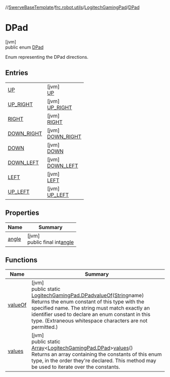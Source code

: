 //[SwerveBaseTemplate](../../../../index.md)/[frc.robot.utils](../../index.md)/[LogitechGamingPad](../index.md)/[DPad](index.md)

# DPad

[jvm]\
public enum [DPad](index.md)

Enum representing the DPad directions.

## Entries

| | |
|---|---|
| [UP](-u-p/index.md) | [jvm]<br>[UP](-u-p/index.md) |
| [UP_RIGHT](-u-p_-r-i-g-h-t/index.md) | [jvm]<br>[UP_RIGHT](-u-p_-r-i-g-h-t/index.md) |
| [RIGHT](-r-i-g-h-t/index.md) | [jvm]<br>[RIGHT](-r-i-g-h-t/index.md) |
| [DOWN_RIGHT](-d-o-w-n_-r-i-g-h-t/index.md) | [jvm]<br>[DOWN_RIGHT](-d-o-w-n_-r-i-g-h-t/index.md) |
| [DOWN](-d-o-w-n/index.md) | [jvm]<br>[DOWN](-d-o-w-n/index.md) |
| [DOWN_LEFT](-d-o-w-n_-l-e-f-t/index.md) | [jvm]<br>[DOWN_LEFT](-d-o-w-n_-l-e-f-t/index.md) |
| [LEFT](-l-e-f-t/index.md) | [jvm]<br>[LEFT](-l-e-f-t/index.md) |
| [UP_LEFT](-u-p_-l-e-f-t/index.md) | [jvm]<br>[UP_LEFT](-u-p_-l-e-f-t/index.md) |

## Properties

| Name | Summary |
|---|---|
| [angle](index.md#329494028%2FProperties%2F-1216412040) | [jvm]<br>public final int[angle](index.md#329494028%2FProperties%2F-1216412040) |

## Functions

| Name | Summary |
|---|---|
| [valueOf](value-of.md) | [jvm]<br>public static [LogitechGamingPad.DPad](index.md)[valueOf](value-of.md)([String](https://docs.oracle.com/javase/8/docs/api/java/lang/String.html)name)<br>Returns the enum constant of this type with the specified name. The string must match exactly an identifier used to declare an enum constant in this type. (Extraneous whitespace characters are not permitted.) |
| [values](values.md) | [jvm]<br>public static [Array](https://kotlinlang.org/api/latest/jvm/stdlib/kotlin/-array/index.html)&lt;[LogitechGamingPad.DPad](index.md)&gt;[values](values.md)()<br>Returns an array containing the constants of this enum type, in the order they're declared. This method may be used to iterate over the constants. |
